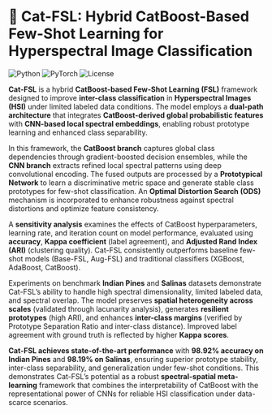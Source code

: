 # 🧠 Cat-FSL: Hybrid CatBoost-Based Few-Shot Learning for Hyperspectral Image Classification

![Python](https://img.shields.io/badge/Python-3.9+-blue.svg)
![PyTorch](https://img.shields.io/badge/PyTorch-red.svg)
![License](https://img.shields.io/badge/License-MIT-green.svg)

**Cat-FSL** is a hybrid **CatBoost-based Few-Shot Learning (FSL)** framework designed to improve **inter-class classification** in **Hyperspectral Images (HSI)** under limited labeled data conditions. The model employs a **dual-path architecture** that integrates **CatBoost-derived global probabilistic features** with **CNN-based local spectral embeddings**, enabling robust prototype learning and enhanced class separability.

In this framework, the **CatBoost branch** captures global class dependencies through gradient-boosted decision ensembles, while the **CNN branch** extracts refined local spectral patterns using deep convolutional encoding. The fused outputs are processed by a **Prototypical Network** to learn a discriminative metric space and generate stable class prototypes for few-shot classification. An **Optimal Distortion Search (ODS)** mechanism is incorporated to enhance robustness against spectral distortions and optimize feature consistency.

A **sensitivity analysis** examines the effects of CatBoost hyperparameters, learning rate, and iteration count on model performance, evaluated using **accuracy**, **Kappa coefficient** (label agreement), and **Adjusted Rand Index (ARI)** (clustering quality). Cat-FSL consistently outperforms baseline few-shot models (Base-FSL, Aug-FSL) and traditional classifiers (XGBoost, AdaBoost, CatBoost).

Experiments on benchmark **Indian Pines** and **Salinas** datasets demonstrate Cat-FSL’s ability to handle high spectral dimensionality, limited labeled data, and spectral overlap. The model preserves **spatial heterogeneity across scales** (validated through lacunarity analysis), generates **resilient prototypes** (high ARI), and enhances **inter-class margins** (verified by Prototype Separation Ratio and inter-class distance). Improved label agreement with ground truth is reflected by higher **Kappa scores**.

**Cat-FSL achieves state-of-the-art performance** with **98.92% accuracy on Indian Pines** and **98.19% on Salinas**, ensuring superior prototype stability, inter-class separability, and generalization under few-shot conditions. This demonstrates Cat-FSL’s potential as a robust **spectral-spatial meta-learning** framework that combines the interpretability of CatBoost with the representational power of CNNs for reliable HSI classification under data-scarce scenarios.
